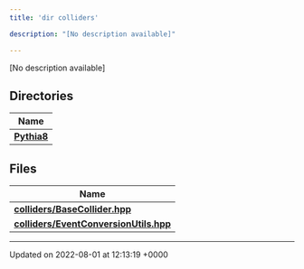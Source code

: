 ```yaml
---
title: 'dir colliders'

description: "[No description available]"

---
```







[No description available]

## Directories

| Name           |
| -------------- |
| **[Pythia8](/documentation/code/files/dir_1f7cbebc080ad51a0fd4bd5825e55e9f/#dir-pythia8)**  |

## Files

| Name           |
| -------------- |
| **[colliders/BaseCollider.hpp](/documentation/code/files/basecollider_8hpp/#file-basecollider.hpp)**  |
| **[colliders/EventConversionUtils.hpp](/documentation/code/files/eventconversionutils_8hpp/#file-eventconversionutils.hpp)**  |






-------------------------------

Updated on 2022-08-01 at 12:13:19 +0000
